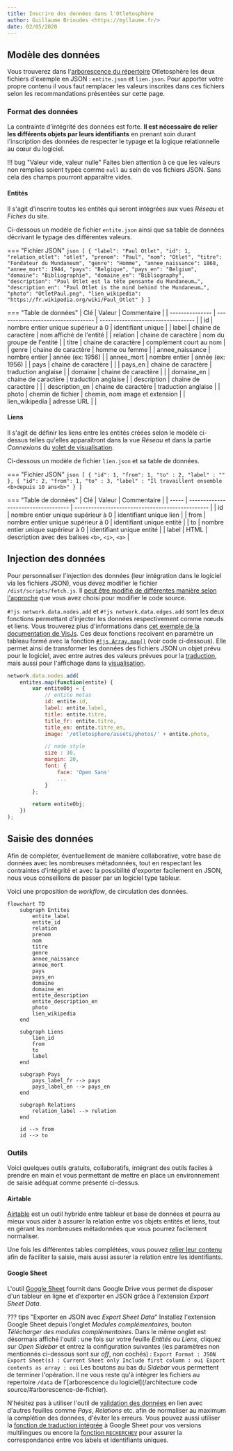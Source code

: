```yaml
---
title: Inscrire des données dans l'Otletosphère
author: Guillaume Brioudes <https://myllaume.fr/>
date: 02/05/2020
---
```


## Modèle des données

Vous trouverez dans l'[arborescence du répertoire](./architecture-code-source.md#arborescence-de-fichier) Otletosphère les deux fichiers d'exemple en JSON : `entite.json` et `lien.json`. Pour apporter votre propre contenu il vous faut remplacer les valeurs inscrites dans ces fichiers selon les recommandations présentées sur cette page.

### Format des données

La contrainte d'intégrité des données est forte. **Il est nécessaire de relier les différents objets par leurs identifiants** en prenant soin durant l'inscription des données de respecter le typage et la logique relationnelle au cœur du logiciel.

!!! bug "Valeur vide, valeur nulle"
    Faites bien attention à ce que les valeurs non remplies soient typée comme `null` au sein de vos fichiers JSON. Sans cela des champs pourront apparaître vides.

#### Entités

Il s'agit d'inscrire toutes les entités qui seront intégrées aux vues *Réseau* et *Fiches* du site.

Ci-dessous un modèle de fichier `entite.json` ainsi que sa table de données décrivant le typage des différentes valeurs.

=== "Fichier JSON"
    ```json
    [
        {
            "label": "Paul Otlet",
            "id": 1,
            "relation_otlet": "otlet",
            "prenom": "Paul",
            "nom": "Otlet",
            "titre": "Fondateur du Mundaneum",
            "genre": "Homme",
            "annee_naissance": 1868,
            "annee_mort": 1944,
            "pays": "Belgique",
            "pays_en": "Belgium",
            "domaine": "Bibliographie",
            "domaine_en": "Bibliography",
            "description": "Paul Otlet est la tête pensante du Mundaneum…",
            "description_en": "Paul Otlet is the mind behind the Mundaneum…",
            "photo": "OtletPaul.png",
            "lien_wikipedia": "https://fr.wikipedia.org/wiki/Paul_Otlet"
        }
    ]
    ```

=== "Table de données"
    | Clé             | Valeur                             | Commentaire                        |
    | --------------- | ---------------------------------- | ---------------------------------- |
    | id              | nombre entier unique supérieur à 0 |  identifiant unique                |
    | label           | chaine de caractère                |  nom affiché de l'entité           |
    | relation        | chaine de caractère                |  nom du groupe de l'entité         |
    | titre           | chaine de caractère                |  complément court au nom           |
    | genre           | chaine de caractère                |  homme ou femme                    |
    | annee_naissance | nombre entier                      |  année (ex: 1956)                  |
    | annee_mort      | nombre entier                      |  année (ex: 1956)                  |
    | pays            | chaine de caractère                |                                    |
    | pays_en         | chaine de caractère                |  traduction anglaise               |
    | domaine      | chaine de caractère                |                                    |
    | domaine_en   | chaine de caractère                |  traduction anglaise               |
    | description     | chaine de caractère                |                                    |
    | description_en  | chaine de caractère                |  traduction anglaise               |
    | photo           | chemin de fichier                  |  chemin, nom image et extension    |
    | lien_wikipedia  | adresse URL                        |                                    |

#### Liens

Il s'agit de définir les liens entre les entités créées selon le modèle ci-dessus telles qu'elles apparaîtront dans la vue *Réseau* et dans la partie *Connexions* du [volet de visualisation](../utilisation/elements-interface.md#connexions).

Ci-dessous un modèle de fichier `lien.json` et sa table de données.

=== "Fichier JSON"
    ```json
    [
        {
            "id": 1,
            "from": 1,
            "to" : 2,
            "label" : ""
        },
        {
            "id": 2,
            "from": 1,
            "to" : 3,
            "label" : "Il travaillent ensemble <b>depuis 10 ans<b>"
        }
    ]
    ```

=== "Table de données"
    | Clé   | Valeur                              | Commentaire                                           |
    | ----- | ----------------------------------- | ------------------------------------------------ |
    | id    | nombre entier unique supérieur à 0  | identifiant unique lien                          |
    | from  | nombre entier unique supérieur à 0  | identifiant unique entité                        |
    | to    | nombre entier unique supérieur à 0  | identifiant unique entité                        |
    | label | HTML                                | description avec des balises `<b>`, `<i>`, `<a>` |

## Injection des données

Pour personnaliser l'injection des données (leur intégration dans le logiciel via les fichiers JSON), vous devez modifier le fichier `/dist/scripts/fetch.js`. Il [peut être modifié de différentes manière selon l'approche](../modifier_code/outils-developpement.md) que vous avez choisi pour modifier le code source.

`#!js network.data.nodes.add` et `#!js network.data.edges.add` sont les deux fonctions permettant d'injecter les données respectivement comme nœuds et liens. Vous trouverez plus d'informations dans [cet exemple de la documentation de VisJs](https://github.com/visjs/vis-network#example). Ces deux fonctions recoivent en paramètre un tableau formé avec la fonction [`#!js Array.map()`](https://developer.mozilla.org/fr/docs/Web/JavaScript/Reference/Objets_globaux/Array/map) (voir code ci-dessous). Elle permet ainsi de transformer les données des fichiers JSON un objet prévu pour le logiciel, avec entre autres des valeurs prévues pour la [traduction](../modifier_code/modifier-traduction.md#traduire-les-données), mais aussi pour l'affichage dans la [visualisation](../utilisation/elements-interface.md#reseau).

```javascript
network.data.nodes.add(
    entites.map(function(entite) {
        var entiteObj = {
            // entite metas
            id: entite.id,
            label: entite.label,
            title: entite.titre,
            title_fr: entite.titre,
            title_en: entite.titre_en,
            image: '/otletosphere/assets/photos/' + entite.photo,

            // node style
            size : 30,
            margin: 20,
            font: {
                face: 'Open Sans'
                ...
            }
        };

        return entiteObj;
    })
);
```

## Saisie des données

Afin de compléter, éventuellement de manière collaborative, votre base de données avec les nombreuses métadonnées, tout en respectant les contraintes d'intégrité et avec la possibilité d'exporter facilement en JSON, nous vous conseillons de passer par un logiciel type tableur.

Voici une proposition de *workflow*, de circulation des données.

```mermaid
flowchart TD
    subgraph Entites
        entite_label
        entite_id
        relation
        prenom
        nom
        titre
        genre
        annee_naissance
        annee_mort
        pays
        pays_en
        domaine
        domaine_en
        entite_description
        entite_description_en
        photo
        lien_wikipedia
    end

    subgraph Liens
        lien_id
        from
        to
        label
    end

    subgraph Pays
        pays_label_fr --> pays
        pays_label_en --> pays_en
    end
    
    subgraph Relations
        relation_label --> relation
    end
    
    id --> from
    id --> to
```

### Outils

Voici quelques outils gratuits, collaboratifs, intégrant des outils faciles à prendre en main et vous permettant de mettre en place un environnement de saisie adéquat comme présenté ci-dessus.

#### Airtable

[Airtable](https://airtable.com/) est un outil hybride entre tableur et base de données et pourra au mieux vous aider à assurer la relation entre vos objets entités et liens, tout en gérant les nombreuses métadonnées que vous pourrez facilement normaliser.

Une fois les différentes tables complétées, vous pouvez [relier leur contenu](https://support.airtable.com/hc/en-us/articles/360042311734) afin de faciliter la saisie, mais aussi assurer la relation entre les identifiants.

#### Google Sheet

L'outil [Google Sheet](https://www.google.fr/intl/fr/sheets/about/) fournit dans Google Drive vous permet de disposer d'un tableur en ligne et d'exporter en JSON grâce à l'extension *Export Sheet Data*.

??? tips "Exporter en JSON avec *Export Sheet Data*"
    Installez l'extension Google Sheet depuis l'onglet *Modules complémentaires*, bouton *Télécharger des modules complémentaires*.
    Dans le même onglet est désormais affiché l'outil : une fois sur votre feuille *Entités* ou *Liens*, cliquez sur *Open Sidebar* et entrez la configuration suivantes (les paramètres non mentionnés ci-dessous sont sur *off*, non cochés) :
    ```
    Export Format : JSON
    Export Sheet(s) : Current Sheet only
    Include first column : oui
    Export contents as array : oui
    ```
    Les boutons au bas du *Sidebar* vous permettent de terminer l'opération. Il ne vous reste qu'à intégrer les fichiers au repertoire `/data` de l'[arborescence du logiciel](/architecture code source/#arborescence-de-fichier).

N'hésitez pas à utiliser l'outil de [validation des données](https://support.google.com/docs/answer/186103?co=GENIE.Platform%3DDesktop&hl=fr) en lien avec d'autres feuilles comme *Pays*, *Relations* etc. afin de normaliser au maximum la complétion des données, d'éviter les erreurs. Vous pouvez aussi utiliser la [fonction de traduction intégrée](https://support.google.com/docs/answer/3093331?hl=fr) à Google Sheet pour vos versions multilingues ou encore la [fonction `RECHERCHEV`](https://support.google.com/docs/answer/3093318) pour assurer la correspondance entre vos labels et identifiants uniques.